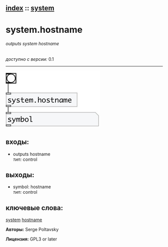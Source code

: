 [index](index.html) :: [system](category_system.html)
---

# system.hostname

###### outputs system hostname

*доступно с версии:* 0.1

---




[![example](../examples/img/system.hostname.jpg)](../examples/pd/system.hostname.pd)









## входы:

* outputs hostname<br>
_тип:_ control



## выходы:

* symbol: hostname<br>
_тип:_ control



## ключевые слова:

[system](keywords/system.html)
[hostname](keywords/hostname.html)






**Авторы:** Serge Poltavsky




**Лицензия:** GPL3 or later





